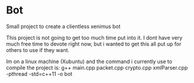 # Bot
Small project to create a clientless xenimus bot

This project is not going to get too much time put into it. I dont have very much free time to devote right now,
but i wanted to get this all put up for others to use if they want.

Im on a linux machine (Xubuntu) and the command i currently use to compile the project is:
g++ main.cpp packet.cpp crypto.cpp xmlParser.cpp -pthread -std=c++11 -o bot

